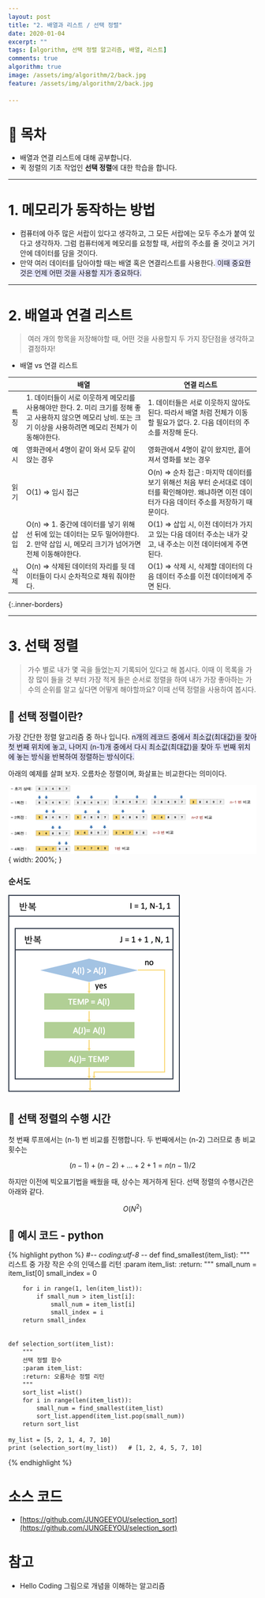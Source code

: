```yaml
---
layout: post
title: "2. 배열과 리스트 / 선택 정렬"
date: 2020-01-04
excerpt: ""
tags: [algorithm, 선택 정렬 알고리즘, 배열, 리스트]
comments: true
algorithm: true
image: /assets/img/algorithm/2/back.jpg
feature: /assets/img/algorithm/2/back.jpg

---
```


# 👀 목차

- 배열과 연결 리스트에 대해 공부합니다.
- 퀵 정렬의 기초 작업인 **선택 정렬**에 대한 학습을 합니다.

---

# 1. 메모리가 동작하는 방법

- 컴퓨터에 아주 많은 서랍이 있다고 생각하고, 그 모든 서랍에는 모두 주소가 붙여 있다고 생각하자. 그럼 컴퓨터에게 메모리를 요청할 때, 서랍의 주소를 줄 것이고 거기 안에 데이터를 담을 것이다.
- 만약 여러 데이터를 담아야할 때는 배열 혹은 연결리스트를 사용한다.<span style="background-color: #e6e6ff; font-clolr: #000000"> 이때 중요한 것은 언제 어떤 것을 사용할 지가 중요하다.</span>

---

# 2. 배열과 연결 리스트

> 여러 개의 항목을 저장해야할 때, 어떤 것을 사용할지 두 가지 장단점을 생각하고 결정하자!

 - 배열 vs 연결 리스트 
 
 |  |  배열 | 연결 리스트 | 
 |----------|----------|----------|
 | 특징 | 1. 데이터들이 서로 이웃하게 메모리를 사용해야만 한다.  2.  미리 크기를 정해 좋고 사용하지 않으면 메모리 낭비. 또는 크기 이상을 사용하려면 메모리 전체가 이동해야한다. | 1. 데이터들은 서로 이웃하지 않아도 된다.  따라서 배열 처럼 전체가 이동할 필요가 없다. 2. 다음 데이터의 주소를 저장해 둔다.   |
 | 예시 | 영화관에서 4명이 같이 와서 모두 같이 앉는 경우  | 영화관에서 4명이 같이 왔지만, 흩어져서 영화를 보는 경우   |
 | 읽기 | O(1)  ⇒ 임시 접근   | O(n)  ⇒ 순차 접근 : 마지막 데이터를 보기 위해선 처음 부터 순서대로 데이터를 확인해야만. 왜냐하면 이전 데이터가 다음 데이터 주소를 저장하기 때문이다.   |
 | 삽입  | O(n) ⇒ 1. 중간에 데이터를 넣기 위해선 뒤에 있는 데이터는 모두 밀어야한다. 2. 만약 삽입 시, 메모리 크기가 넘어가면 전체 이동해야한다.  | O(1) ⇒ 삽입 시, 이전 데이터가 가지고 있는 다음 데이터 주소는 내가 갖고, 내 주소는 이전 데이터에게 주면 된다.  |
 | 삭제  | O(n)  ⇒ 삭제된 데이터의 자리를 뒷 데이터들이 다시 순차적으로 채워 줘야한다.  |  O(1) ⇒ 삭제 시, 삭제할 데이터의 다음 데이터 주소를 이전 데이터에게 주면 된다.   |
 {:.inner-borders}

---

# 3. 선택 정렬

> 가수 별로 내가 몇 곡을 들었는지 기록되어 있다고 해 봅시다. 이때 이 목록을 가장 많이 들을 것 부터 가장 적게 들은 순서로 정렬을 하여 내가 가장 좋아하는 가수의 순위를 알고 싶다면 어떻게 해야할까요? 이때 선택 정렬을 사용하여 봅시다.


## 🔹 선택 정렬이란?

가장 간단한 정렬 알고리즘 중 하나 입니다. <span style="background-color: #e6e6ff; font-clolr: #000000"> n개의 레코드 중에서 최소값(최대값)을 찾아 첫 번째 위치에 놓고, 나머지 (n-1)개 중에서 다시 최소값(최대값)을 찾아 두 번째 위치에 놓는 방식을 반복하여 정렬하는 방식이다. </span>

아래의 예제를 살펴 보자. 오름차순 정렬이며, 화살표는 비교한다는 의미이다. 

![2/Untitled%201.png](/assets/img/algorithm/2/Untitled%201.png){ width: 200%; }

### 순서도

![2/Untitled%202.png](/assets/img/algorithm/2/Untitled%202.png)

## 🔹 선택 정렬의 수행 시간

첫 번째 루프에서는 (n-1) 번 비교를 진행합니다. 두 번째에서는 (n-2) 그러므로 총 비교 횟수는 

$$(n-1) + (n-2) + ... + 2 + 1  = n(n-1)/2$$

하지만 이전에 빅오표기법을 배웠을 때, 상수는 제거하게 된다.  선택 정렬의 수행시간은 아래와 같다. 

$$O(N^2) $$

## 🔹  예시 코드 - python
{% highlight python %}
    #-*- coding:utf-8 -*-
    def find_smallest(item_list):
        """
        리스트 중 가장 작은 수의 인덱스를 리턴
        :param item_list:
        :return:
        """
        small_num = item_list[0]
        small_index = 0
    
        for i in range(1, len(item_list)):
            if small_num > item_list[i]:
                small_num = item_list[i]
                small_index = i
        return small_index
    
    
    def selection_sort(item_list):
        """
        선택 정렬 함수
        :param item_list:
        :return: 오름차순 정렬 리턴
        """
        sort_list =list()
        for i in range(len(item_list)):
            small_num = find_smallest(item_list)
            sort_list.append(item_list.pop(small_num))
        return sort_list
    
    my_list = [5, 2, 1, 4, 7, 10]  
    print (selection_sort(my_list))   # [1, 2, 4, 5, 7, 10]
{% endhighlight %}

# 소스 코드

- [https://github.com/JUNGEEYOU/selection_sort](https://github.com/JUNGEEYOU/selection_sort)

# 참고

- Hello Coding 그림으로 개념을 이해하는 알고리즘

